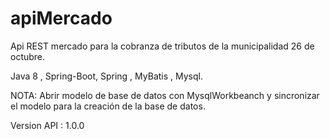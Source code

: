 # apiMercado
Api REST mercado para la cobranza de tributos de la municipalidad 26 de octubre.

Java 8 , Spring-Boot, Spring , MyBatis , Mysql.

NOTA: Abrir modelo de base de datos con MysqlWorkbeanch y sincronizar el modelo para la creación de la base de datos.

Version API : 1.0.0
